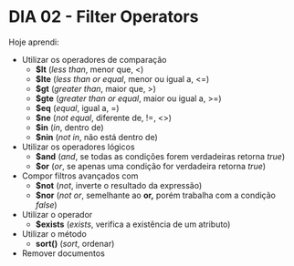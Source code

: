 # DIA 02 - Filter Operators

Hoje aprendi:

- Utilizar os operadores de comparação
  - **$lt** (*less than*, menor que, <)
  - **$lte** (*less than or equal*, menor ou igual a, <=)
  - **$gt** (*greater than*, maior que, >)
  - **$gte** (*greater than or equal*, maior ou igual a, >=)
  - **$eq** (*equal*, igual a, =)
  - **$ne** (*not equal*, diferente de, !=, <>)
  - **$in** (*in*, dentro de)
  - **$nin** (*not in*, não está dentro de)
- Utilizar os operadores lógicos
  - **$and** (*and*, se todas as condições forem verdadeiras retorna *true*)
  - **$or** (*or*, se apenas uma condição for verdadeira retorna *true*)
- Compor filtros avançados com
  - **$not** (*not*, inverte o resultado da expressão)
  - **$nor** (*not or*, semelhante ao **or,** porém trabalha com a condição *false*)
- Utilizar o operador
  - **$exists** (*exists*, verifica a existência de um atributo)
- Utilizar o método
  - **sort()** (*sort*, ordenar)
- Remover documentos
